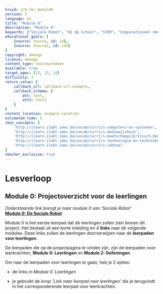 ```yaml
---
hruid: sr0_lkr_module0
version: 3
language: en
title: "Module 0"
description: "Module 0"
keywords: ["Sociale Robot", "AI Op School", "STEM", "Computationeel denken", "Grafisch programmeren"]
educational_goals: [
    {source: Source, id: id}, 
    {source: Source2, id: id2}
]
copyright: dwengo
licence: dwengo
content_type: text/markdown
available: true
target_ages: [12, 13, 14]
difficulty: 3
return_value: {
    callback_url: callback-url-example,
    callback_schema: {
        att: test,
        att2: test2
    }
}
content_location: example-location
estimated_time: 5
skos_concepts: [
    'http://ilearn.ilabt.imec.be/vocab/curr1/s-computers-en-systemen', 
    'http://ilearn.ilabt.imec.be/vocab/curr1/s-mediawijsheid', 
    'http://ilearn.ilabt.imec.be/vocab/curr1/s-maatschappijkritisch-denken', 
    'http://ilearn.ilabt.imec.be/vocab/curr1/s-technologie-en-technieken', 
    'http://ilearn.ilabt.imec.be/vocab/curr1/s-vaktaal'
]
teacher_exclusive: true
---
```


# Lesverloop
## Module 0: Projectoverzicht voor de leerlingen

*Onderstaande link brengt je naar module 0 van 'Sociale Robot'*<br>
[**Module 0: De Sociale Robot**](https://www.dwengo.org/learning-path.html?hruid=sr0_lln_algemeen&language=nl "Module 0")  

Module 0 is het eerste leerpad dat de leerlingen zullen zien binnen dit project. Het bestaat uit een korte inleiding en 4 **links** naar de volgende modules. Deze links zullen de leerlingen doorverwijzen naar de **leerpaden voor leerlingen**.

<div class="alert alert-box alert-success">
De leerpaden die op de projectpagina te vinden zijn, zijn de </strong>leerpaden voor leerkrachten</strong>,  <strong>Module 0: Leerlingen</strong> en <strong>Module 2: Oefeningen</strong>.

Om naar de leerpaden voor leerlingen te gaan, heb je 2 opties:<br>
<ul><li>de links in <em>Module 0: Leerlingen</em></li></ul>
<ul><li>je gebruikt de knop <em>'Link naar leerpad voor leerlingen'</em> die je terugvindt in het corresponderende leerpad voor leerkrachten.
</div>